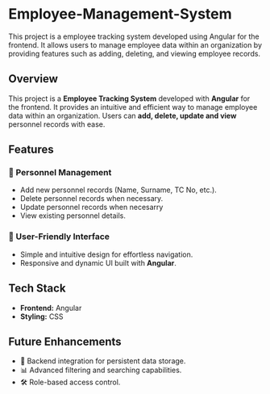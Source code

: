 # Employee-Management-System
This project is a employee tracking system developed using Angular for the frontend. It allows users to manage employee data within an organization by providing features such as adding, deleting, and viewing employee records.

## Overview  
This project is a **Employee Tracking System** developed with **Angular** for the frontend. It provides an intuitive and efficient way to manage employee data within an organization. Users can **add, delete, update and view** personnel records with ease.  

## Features  
### 📌 Personnel Management  
- Add new personnel records (Name, Surname, TC No, etc.).  
- Delete personnel records when necessary.
- Update personnel records when necesarry
- View existing personnel details.  

### 🎨 User-Friendly Interface  
- Simple and intuitive design for effortless navigation.  
- Responsive and dynamic UI built with **Angular**.  

## Tech Stack  
- **Frontend:** Angular  
- **Styling:** CSS

## Future Enhancements  
- 🔄 Backend integration for persistent data storage.  
- 📊 Advanced filtering and searching capabilities.  
- 🛠 Role-based access control.  
